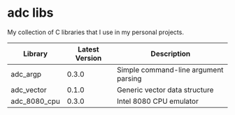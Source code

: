 adc libs
========================

My collection of C libraries that I use in my personal projects.

| Library      | Latest Version | Description                          |
|--------------|----------------|--------------------------------------|
| adc_argp     | 0.3.0          | Simple command-line argument parsing |
| adc_vector   | 0.1.0          | Generic vector data structure        |
| adc_8080_cpu | 0.3.0          | Intel 8080 CPU emulator              |
